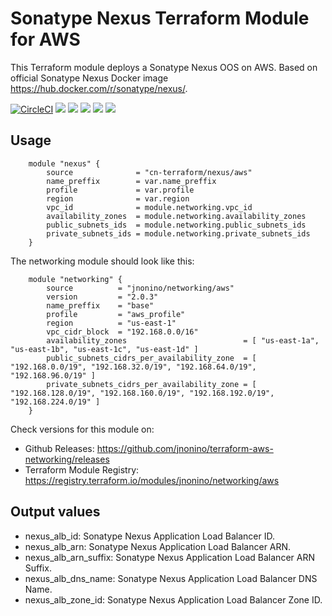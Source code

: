 # Sonatype Nexus Terraform Module for AWS #

This Terraform module deploys a Sonatype Nexus OOS on AWS. Based on official Sonatype Nexus Docker image <https://hub.docker.com/r/sonatype/nexus/>.

[![CircleCI](https://circleci.com/gh/jnonino/terraform-aws-nexus/tree/master.svg?style=svg)](https://circleci.com/gh/jnonino/terraform-aws-nexus/tree/master)
[![](https://img.shields.io/github/license/jnonino/terraform-aws-nexus)](https://github.com/jnonino/terraform-aws-nexus)
[![](https://img.shields.io/github/issues/jnonino/terraform-aws-nexus)](https://github.com/jnonino/terraform-aws-nexus)
[![](https://img.shields.io/github/issues-closed/jnonino/terraform-aws-nexus)](https://github.com/jnonino/terraform-aws-nexus)
[![](https://img.shields.io/github/languages/code-size/jnonino/terraform-aws-nexus)](https://github.com/jnonino/terraform-aws-nexus)
[![](https://img.shields.io/github/repo-size/jnonino/terraform-aws-nexus)](https://github.com/jnonino/terraform-aws-nexus)

## Usage
 
        module "nexus" {
            source              = "cn-terraform/nexus/aws"
            name_preffix        = var.name_preffix
            profile             = var.profile
            region              = var.region
            vpc_id              = module.networking.vpc_id
            availability_zones  = module.networking.availability_zones
            public_subnets_ids  = module.networking.public_subnets_ids
            private_subnets_ids = module.networking.private_subnets_ids
        }

The networking module should look like this:

        module "networking" {
            source          = "jnonino/networking/aws"
            version         = "2.0.3"
            name_preffix    = "base"
            profile         = "aws_profile"
            region          = "us-east-1"
            vpc_cidr_block  = "192.168.0.0/16"
            availability_zones                          = [ "us-east-1a", "us-east-1b", "us-east-1c", "us-east-1d" ]
            public_subnets_cidrs_per_availability_zone  = [ "192.168.0.0/19", "192.168.32.0/19", "192.168.64.0/19", "192.168.96.0/19" ]
            private_subnets_cidrs_per_availability_zone = [ "192.168.128.0/19", "192.168.160.0/19", "192.168.192.0/19", "192.168.224.0/19" ]
    	}

Check versions for this module on:
* Github Releases: <https://github.com/jnonino/terraform-aws-networking/releases>
* Terraform Module Registry: <https://registry.terraform.io/modules/jnonino/networking/aws>

## Output values

* nexus_alb_id: Sonatype Nexus Application Load Balancer ID.
* nexus_alb_arn: Sonatype Nexus Application Load Balancer ARN.
* nexus_alb_arn_suffix: Sonatype Nexus Application Load Balancer ARN Suffix.
* nexus_alb_dns_name: Sonatype Nexus Application Load Balancer DNS Name.
* nexus_alb_zone_id: Sonatype Nexus Application Load Balancer Zone ID.
